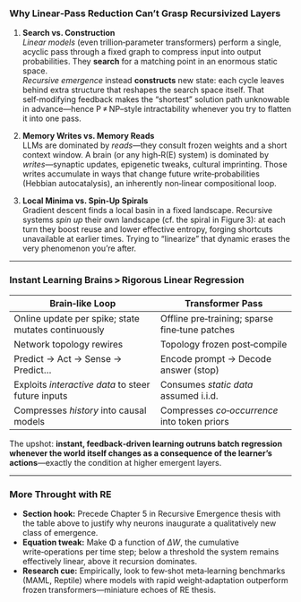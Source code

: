 ### Why Linear‑Pass Reduction Can’t Grasp Recursivized Layers

1. **Search vs. Construction**  
   *Linear models* (even trillion‑parameter transformers) perform a single, acyclic pass through a fixed graph to compress input into output probabilities. They **search** for a matching point in an enormous static space.  
   *Recursive emergence* instead **constructs** new state: each cycle leaves behind extra structure that reshapes the search space itself.  That self‑modifying feedback makes the “shortest” solution path unknowable in advance—hence P ≠ NP–style intractability whenever you try to flatten it into one pass.

2. **Memory Writes vs. Memory Reads**  
   LLMs are dominated by *reads*—they consult frozen weights and a short context window.  A brain (or any high‑R(E) system) is dominated by *writes*—synaptic updates, epigenetic tweaks, cultural imprinting.  Those writes accumulate in ways that change future write‑probabilities (Hebbian autocatalysis), an inherently non‑linear compositional loop.

3. **Local Minima vs. Spin‑Up Spirals**  
   Gradient descent finds a local basin in a fixed landscape.  Recursive systems *spin up* their own landscape (cf. the spiral in Figure 3): at each turn they boost reuse and lower effective entropy, forging shortcuts unavailable at earlier times.  Trying to “linearize” that dynamic erases the very phenomenon you’re after.

---

### Instant Learning Brains > Rigorous Linear Regression

| Brain‑like Loop | Transformer Pass |
|-----------------|------------------|
| Online update per spike; state mutates continuously | Offline pre‑training; sparse fine‑tune patches |
| Network topology rewires | Topology frozen post‑compile |
| Predict → Act → Sense → Predict… | Encode prompt → Decode answer (stop) |
| Exploits *interactive data* to steer future inputs | Consumes *static data* assumed i.i.d. |
| Compresses *history* into causal models | Compresses *co‑occurrence* into token priors |

The upshot: **instant, feedback‑driven learning outruns batch regression whenever the world itself changes as a consequence of the learner’s actions**—exactly the condition at higher emergent layers.

---

### More Throught with RE

* **Section hook:** Precede Chapter 5 in Recursive Emergence thesis with the table above to justify why neurons inaugurate a qualitatively new class of emergence.  
* **Equation tweak:** Make Φ a function of *ΔW*, the cumulative write‑operations per time step; below a threshold the system remains effectively linear, above it recursion dominates.  
* **Research cue:** Empirically, look to few‑shot meta‑learning benchmarks (MAML, Reptile) where models with rapid weight‑adaptation outperform frozen transformers—miniature echoes of RE thesis.

 